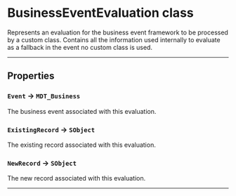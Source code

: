 # BusinessEventEvaluation class

Represents an evaluation for the business event framework to be processed by a custom class. Contains all the information used internally to evaluate as a fallback in the event no custom class is used.

---
## Properties

### `Event` → `MDT_Business`

The business event associated with this evaluation.

### `ExistingRecord` → `SObject`

The existing record associated with this evaluation.

### `NewRecord` → `SObject`

The new record associated with this evaluation.

---
